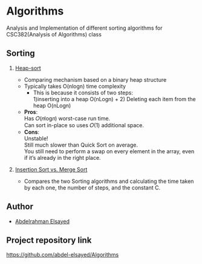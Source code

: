 # Algorithms
Analysis and Implementation of different sorting algorithms for CSC382(Analysis of Algorithms) class

## Sorting
1. [Heap-sort](https://github.com/abdel-elsayed/Algorithms/tree/master/Heap-Sort)
   - Comparing mechanism based on a binary heap structure
   - Typically takes O(nlogn) time complexity 
      - This is because it consists of two steps:  
        1)inserting into a heap O(nLogn) + 2) Deleting each item from the heap O(nLogn)   
   - __Pros__:  
   Has 𝑂(𝑛log𝑛) worst-case run time.  
   Can sort in-place so uses 𝑂(1) additional space.
   - __Cons__:  
   Unstable!  
   Still much slower than Quick Sort on average.  
   You still need to perform a swap on every element in the array, even if it’s already in the right place.
   
2. [Insertion Sort vs. Merge Sort](https://github.com/abdel-elsayed/Algorithms/tree/master/Insertion%20Sort%20vs.%20Merge%20Sort)
   - Compares the two Sorting algorithms and calculating the time taken by each one,
   the number of steps, and the constant C.

## Author

* [Abdelrahman Elsayed](https://github.com/abdel-elsayed)

## Project repository link

https://github.com/abdel-elsayed/Algorithms
